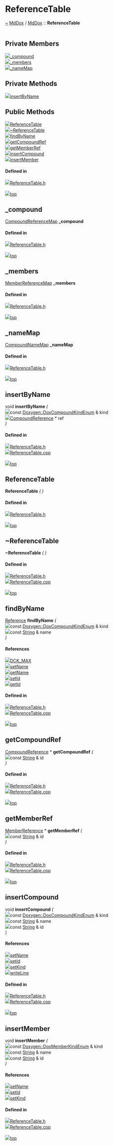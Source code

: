 <a id="referencetable"></a>
<h1>ReferenceTable</h1>
<a id="classmddox_1_1referencetable"></a>
<a href="https://github.com/CharlesCarley/MdDox#~">~</a>
<a href="index.md#index">MdDox</a>
<span class="inline-text">/</span>
<a href="namespaceMdDox.md#mddox">MdDox</a>
<span class="inline-text">::</span>
<span class="bold-text"><b>ReferenceTable</b></span>
<br/>
<br/>
<a id="private-members"></a>
<h2>Private Members</h2>
<span class="icon-list-item"><a href="#_compound" class="icon-list-item"><img src="../images/class.svg" class="icon-list-item"/><span class="icon-list-item">_compound</span>
</a>
</span>
<br/>
<span class="icon-list-item"><a href="#_members" class="icon-list-item"><img src="../images/class.svg" class="icon-list-item"/><span class="icon-list-item">_members</span>
</a>
</span>
<br/>
<span class="icon-list-item"><a href="#_namemap" class="icon-list-item"><img src="../images/class.svg" class="icon-list-item"/><span class="icon-list-item">_nameMap</span>
</a>
</span>
<br/>
<a id="private-methods"></a>
<h2>Private Methods</h2>
<span class="icon-list-item"><a href="#insertbyname" class="icon-list-item"><img src="../images/class.svg" class="icon-list-item"/><span class="icon-list-item">insertByName</span>
</a>
</span>
<br/>
<a id="public-methods"></a>
<h2>Public Methods</h2>
<span class="icon-list-item"><a href="#referencetable" class="icon-list-item"><img src="../images/class.svg" class="icon-list-item"/><span class="icon-list-item">ReferenceTable</span>
</a>
</span>
<br/>
<span class="icon-list-item"><a href="#~referencetable" class="icon-list-item"><img src="../images/class.svg" class="icon-list-item"/><span class="icon-list-item">~ReferenceTable</span>
</a>
</span>
<br/>
<span class="icon-list-item"><a href="#findbyname" class="icon-list-item"><img src="../images/class.svg" class="icon-list-item"/><span class="icon-list-item">findByName</span>
</a>
</span>
<br/>
<span class="icon-list-item"><a href="#getcompoundref" class="icon-list-item"><img src="../images/class.svg" class="icon-list-item"/><span class="icon-list-item">getCompoundRef</span>
</a>
</span>
<br/>
<span class="icon-list-item"><a href="#getmemberref" class="icon-list-item"><img src="../images/class.svg" class="icon-list-item"/><span class="icon-list-item">getMemberRef</span>
</a>
</span>
<br/>
<span class="icon-list-item"><a href="#insertcompound" class="icon-list-item"><img src="../images/class.svg" class="icon-list-item"/><span class="icon-list-item">insertCompound</span>
</a>
</span>
<br/>
<span class="icon-list-item"><a href="#insertmember" class="icon-list-item"><img src="../images/class.svg" class="icon-list-item"/><span class="icon-list-item">insertMember</span>
</a>
</span>
<br/>
<a id="defined-in"></a>
<h4>Defined in</h4>
<span class="icon-list-item"><a href="https://github.com/CharlesCarley/MdDox/blob/master/Source/MdDoxTree/ReferenceTable.h#L37" class="icon-list-item"><img src="../images/file.svg" class="icon-list-item"/><span class="icon-list-item">ReferenceTable.h</span>
</a>
</span>
<br/>
<br/>
<span class="icon-list-item"><a href="#referencetable" class="icon-list-item"><img src="../images/jumpToTop.svg" class="icon-list-item"/><span class="icon-list-item">top</span>
</a>
</span>
<a id="_compound"></a>
<h2>_compound</h2>
<a href="namespaceMdDox.md#compoundreferencemap">CompoundReferenceMap</a>
<span class="bold-text"><b>_compound</b></span>
<br/>
<a id="defined-in"></a>
<h4>Defined in</h4>
<span class="icon-list-item"><a href="https://github.com/CharlesCarley/MdDox/blob/master/Source/MdDoxTree/ReferenceTable.h#L39" class="icon-list-item"><img src="../images/file.svg" class="icon-list-item"/><span class="icon-list-item">ReferenceTable.h</span>
</a>
</span>
<br/>
<br/>
<span class="icon-list-item"><a href="#referencetable" class="icon-list-item"><img src="../images/jumpToTop.svg" class="icon-list-item"/><span class="icon-list-item">top</span>
</a>
</span>
<br/>
<a id="_members"></a>
<h2>_members</h2>
<a href="namespaceMdDox.md#memberreferencemap">MemberReferenceMap</a>
<span class="bold-text"><b>_members</b></span>
<br/>
<a id="defined-in"></a>
<h4>Defined in</h4>
<span class="icon-list-item"><a href="https://github.com/CharlesCarley/MdDox/blob/master/Source/MdDoxTree/ReferenceTable.h#L40" class="icon-list-item"><img src="../images/file.svg" class="icon-list-item"/><span class="icon-list-item">ReferenceTable.h</span>
</a>
</span>
<br/>
<br/>
<span class="icon-list-item"><a href="#referencetable" class="icon-list-item"><img src="../images/jumpToTop.svg" class="icon-list-item"/><span class="icon-list-item">top</span>
</a>
</span>
<br/>
<a id="_namemap"></a>
<h2>_nameMap</h2>
<a href="namespaceMdDox.md#compoundnamemap">CompoundNameMap</a>
<span class="bold-text"><b>_nameMap</b></span>
<br/>
<a id="defined-in"></a>
<h4>Defined in</h4>
<span class="icon-list-item"><a href="https://github.com/CharlesCarley/MdDox/blob/master/Source/MdDoxTree/ReferenceTable.h#L41" class="icon-list-item"><img src="../images/file.svg" class="icon-list-item"/><span class="icon-list-item">ReferenceTable.h</span>
</a>
</span>
<br/>
<br/>
<span class="icon-list-item"><a href="#referencetable" class="icon-list-item"><img src="../images/jumpToTop.svg" class="icon-list-item"/><span class="icon-list-item">top</span>
</a>
</span>
<br/>
<a id="insertbyname"></a>
<h2>insertByName</h2>
<span class="inline-text">void</span>
<span class="bold-text"><b>insertByName</b></span>
<span class="italic-text"><i>(</i></span>
<div class="paragraph">
<span class="paragraph"><img src="../images/horSpace24px.svg"/><span class="inline-text">const </span>
<a href="namespaceMdDox_1_1Doxygen.md#doxcompoundkindenum">Doxygen::DoxCompoundKindEnum</a>
<span class="inline-text"> &amp;</span>
<span class="inline-text">kind</span>
</span>
</div>
<div class="paragraph">
<span class="paragraph"><img src="../images/horSpace24px.svg"/><a href="classMdDox_1_1CompoundReference.md#compoundreference">CompoundReference</a>
<span class="inline-text"> *</span>
<span class="inline-text">ref</span>
</span>
</div>
<span class="italic-text"><i>)</i></span>
<a id="defined-in"></a>
<h4>Defined in</h4>
<span class="icon-list-item"><a href="https://github.com/CharlesCarley/MdDox/blob/master/Source/MdDoxTree/ReferenceTable.h#L43" class="icon-list-item"><img src="../images/file.svg" class="icon-list-item"/><span class="icon-list-item">ReferenceTable.h</span>
</a>
</span>
<br/>
<span class="icon-list-item"><a href="https://github.com/CharlesCarley/MdDox/blob/master/Source/MdDoxTree/ReferenceTable.cpp#L35" class="icon-list-item"><img src="../images/file.svg" class="icon-list-item"/><span class="icon-list-item">ReferenceTable.cpp</span>
</a>
</span>
<br/>
<br/>
<span class="icon-list-item"><a href="#referencetable" class="icon-list-item"><img src="../images/jumpToTop.svg" class="icon-list-item"/><span class="icon-list-item">top</span>
</a>
</span>
<br/>
<a id="referencetable"></a>
<h2>ReferenceTable</h2>
<span class="bold-text"><b>ReferenceTable</b></span>
<span class="italic-text"><i>(</i></span>
<span class="italic-text"><i>)</i></span>
<a id="defined-in"></a>
<h4>Defined in</h4>
<span class="icon-list-item"><a href="https://github.com/CharlesCarley/MdDox/blob/master/Source/MdDoxTree/ReferenceTable.h#L46" class="icon-list-item"><img src="../images/file.svg" class="icon-list-item"/><span class="icon-list-item">ReferenceTable.h</span>
</a>
</span>
<br/>
<br/>
<span class="icon-list-item"><a href="#referencetable" class="icon-list-item"><img src="../images/jumpToTop.svg" class="icon-list-item"/><span class="icon-list-item">top</span>
</a>
</span>
<br/>
<a id="~referencetable"></a>
<h2>~ReferenceTable</h2>
<span class="bold-text"><b>~ReferenceTable</b></span>
<span class="italic-text"><i>(</i></span>
<span class="italic-text"><i>)</i></span>
<a id="defined-in"></a>
<h4>Defined in</h4>
<span class="icon-list-item"><a href="https://github.com/CharlesCarley/MdDox/blob/master/Source/MdDoxTree/ReferenceTable.h#L47" class="icon-list-item"><img src="../images/file.svg" class="icon-list-item"/><span class="icon-list-item">ReferenceTable.h</span>
</a>
</span>
<br/>
<span class="icon-list-item"><a href="https://github.com/CharlesCarley/MdDox/blob/master/Source/MdDoxTree/ReferenceTable.cpp#L27" class="icon-list-item"><img src="../images/file.svg" class="icon-list-item"/><span class="icon-list-item">ReferenceTable.cpp</span>
</a>
</span>
<br/>
<br/>
<span class="icon-list-item"><a href="#referencetable" class="icon-list-item"><img src="../images/jumpToTop.svg" class="icon-list-item"/><span class="icon-list-item">top</span>
</a>
</span>
<br/>
<a id="findbyname"></a>
<h2>findByName</h2>
<a href="classMdDox_1_1Reference.md#reference">Reference</a>
<span class="bold-text"><b>findByName</b></span>
<span class="italic-text"><i>(</i></span>
<div class="paragraph">
<span class="paragraph"><img src="../images/horSpace24px.svg"/><span class="inline-text">const </span>
<a href="namespaceMdDox_1_1Doxygen.md#doxcompoundkindenum">Doxygen::DoxCompoundKindEnum</a>
<span class="inline-text"> &amp;</span>
<span class="inline-text">kind</span>
</span>
</div>
<div class="paragraph">
<span class="paragraph"><img src="../images/horSpace24px.svg"/><span class="inline-text">const </span>
<a href="namespaceMdDox.md#string">String</a>
<span class="inline-text"> &amp;</span>
<span class="inline-text">name</span>
</span>
</div>
<span class="italic-text"><i>)</i></span>
<a id="references"></a>
<h4>References</h4>
<div class="paragraph">
<span class="paragraph"><img src="../images/class.svg"/><a href="namespaceMdDox_1_1Doxygen.md#dck_max">DCK_MAX</a>
</span>
</div>
<div class="paragraph">
<span class="paragraph"><img src="../images/class.svg"/><a href="classMdDox_1_1Reference.md#setname">setName</a>
</span>
</div>
<div class="paragraph">
<span class="paragraph"><img src="../images/class.svg"/><a href="classMdDox_1_1Reference.md#getname">getName</a>
</span>
</div>
<div class="paragraph">
<span class="paragraph"><img src="../images/class.svg"/><a href="classMdDox_1_1Reference.md#setid">setId</a>
</span>
</div>
<div class="paragraph">
<span class="paragraph"><img src="../images/class.svg"/><a href="classMdDox_1_1Reference.md#getid">getId</a>
</span>
</div>
<a id="defined-in"></a>
<h4>Defined in</h4>
<span class="icon-list-item"><a href="https://github.com/CharlesCarley/MdDox/blob/master/Source/MdDoxTree/ReferenceTable.h#L53" class="icon-list-item"><img src="../images/file.svg" class="icon-list-item"/><span class="icon-list-item">ReferenceTable.h</span>
</a>
</span>
<br/>
<span class="icon-list-item"><a href="https://github.com/CharlesCarley/MdDox/blob/master/Source/MdDoxTree/ReferenceTable.cpp#L102" class="icon-list-item"><img src="../images/file.svg" class="icon-list-item"/><span class="icon-list-item">ReferenceTable.cpp</span>
</a>
</span>
<br/>
<br/>
<span class="icon-list-item"><a href="#referencetable" class="icon-list-item"><img src="../images/jumpToTop.svg" class="icon-list-item"/><span class="icon-list-item">top</span>
</a>
</span>
<br/>
<a id="getcompoundref"></a>
<h2>getCompoundRef</h2>
<a href="classMdDox_1_1CompoundReference.md#compoundreference">CompoundReference</a>
<span class="inline-text"> *</span>
<span class="bold-text"><b>getCompoundRef</b></span>
<span class="italic-text"><i>(</i></span>
<div class="paragraph">
<span class="paragraph"><img src="../images/horSpace24px.svg"/><span class="inline-text">const </span>
<a href="namespaceMdDox.md#string">String</a>
<span class="inline-text"> &amp;</span>
<span class="inline-text">id</span>
</span>
</div>
<span class="italic-text"><i>)</i></span>
<a id="defined-in"></a>
<h4>Defined in</h4>
<span class="icon-list-item"><a href="https://github.com/CharlesCarley/MdDox/blob/master/Source/MdDoxTree/ReferenceTable.h#L51" class="icon-list-item"><img src="../images/file.svg" class="icon-list-item"/><span class="icon-list-item">ReferenceTable.h</span>
</a>
</span>
<br/>
<span class="icon-list-item"><a href="https://github.com/CharlesCarley/MdDox/blob/master/Source/MdDoxTree/ReferenceTable.cpp#L94" class="icon-list-item"><img src="../images/file.svg" class="icon-list-item"/><span class="icon-list-item">ReferenceTable.cpp</span>
</a>
</span>
<br/>
<br/>
<span class="icon-list-item"><a href="#referencetable" class="icon-list-item"><img src="../images/jumpToTop.svg" class="icon-list-item"/><span class="icon-list-item">top</span>
</a>
</span>
<br/>
<a id="getmemberref"></a>
<h2>getMemberRef</h2>
<a href="classMdDox_1_1MemberReference.md#memberreference">MemberReference</a>
<span class="inline-text"> *</span>
<span class="bold-text"><b>getMemberRef</b></span>
<span class="italic-text"><i>(</i></span>
<div class="paragraph">
<span class="paragraph"><img src="../images/horSpace24px.svg"/><span class="inline-text">const </span>
<a href="namespaceMdDox.md#string">String</a>
<span class="inline-text"> &amp;</span>
<span class="inline-text">id</span>
</span>
</div>
<span class="italic-text"><i>)</i></span>
<a id="defined-in"></a>
<h4>Defined in</h4>
<span class="icon-list-item"><a href="https://github.com/CharlesCarley/MdDox/blob/master/Source/MdDoxTree/ReferenceTable.h#L57" class="icon-list-item"><img src="../images/file.svg" class="icon-list-item"/><span class="icon-list-item">ReferenceTable.h</span>
</a>
</span>
<br/>
<span class="icon-list-item"><a href="https://github.com/CharlesCarley/MdDox/blob/master/Source/MdDoxTree/ReferenceTable.cpp#L139" class="icon-list-item"><img src="../images/file.svg" class="icon-list-item"/><span class="icon-list-item">ReferenceTable.cpp</span>
</a>
</span>
<br/>
<br/>
<span class="icon-list-item"><a href="#referencetable" class="icon-list-item"><img src="../images/jumpToTop.svg" class="icon-list-item"/><span class="icon-list-item">top</span>
</a>
</span>
<br/>
<a id="insertcompound"></a>
<h2>insertCompound</h2>
<span class="inline-text">void</span>
<span class="bold-text"><b>insertCompound</b></span>
<span class="italic-text"><i>(</i></span>
<div class="paragraph">
<span class="paragraph"><img src="../images/horSpace24px.svg"/><span class="inline-text">const </span>
<a href="namespaceMdDox_1_1Doxygen.md#doxcompoundkindenum">Doxygen::DoxCompoundKindEnum</a>
<span class="inline-text"> &amp;</span>
<span class="inline-text">kind</span>
</span>
</div>
<div class="paragraph">
<span class="paragraph"><img src="../images/horSpace24px.svg"/><span class="inline-text">const </span>
<a href="namespaceMdDox.md#string">String</a>
<span class="inline-text"> &amp;</span>
<span class="inline-text">name</span>
</span>
</div>
<div class="paragraph">
<span class="paragraph"><img src="../images/horSpace24px.svg"/><span class="inline-text">const </span>
<a href="namespaceMdDox.md#string">String</a>
<span class="inline-text"> &amp;</span>
<span class="inline-text">id</span>
</span>
</div>
<span class="italic-text"><i>)</i></span>
<a id="references"></a>
<h4>References</h4>
<div class="paragraph">
<span class="paragraph"><img src="../images/class.svg"/><a href="classMdDox_1_1Reference.md#setname">setName</a>
</span>
</div>
<div class="paragraph">
<span class="paragraph"><img src="../images/class.svg"/><a href="classMdDox_1_1Reference.md#setid">setId</a>
</span>
</div>
<div class="paragraph">
<span class="paragraph"><img src="../images/class.svg"/><a href="classMdDox_1_1CompoundReference.md#setkind">setKind</a>
</span>
</div>
<div class="paragraph">
<span class="paragraph"><img src="../images/class.svg"/><a href="classMdDox_1_1Console.md#writeline">writeLine</a>
</span>
</div>
<a id="defined-in"></a>
<h4>Defined in</h4>
<span class="icon-list-item"><a href="https://github.com/CharlesCarley/MdDox/blob/master/Source/MdDoxTree/ReferenceTable.h#L49" class="icon-list-item"><img src="../images/file.svg" class="icon-list-item"/><span class="icon-list-item">ReferenceTable.h</span>
</a>
</span>
<br/>
<span class="icon-list-item"><a href="https://github.com/CharlesCarley/MdDox/blob/master/Source/MdDoxTree/ReferenceTable.cpp#L73" class="icon-list-item"><img src="../images/file.svg" class="icon-list-item"/><span class="icon-list-item">ReferenceTable.cpp</span>
</a>
</span>
<br/>
<br/>
<span class="icon-list-item"><a href="#referencetable" class="icon-list-item"><img src="../images/jumpToTop.svg" class="icon-list-item"/><span class="icon-list-item">top</span>
</a>
</span>
<br/>
<a id="insertmember"></a>
<h2>insertMember</h2>
<span class="inline-text">void</span>
<span class="bold-text"><b>insertMember</b></span>
<span class="italic-text"><i>(</i></span>
<div class="paragraph">
<span class="paragraph"><img src="../images/horSpace24px.svg"/><span class="inline-text">const </span>
<a href="namespaceMdDox_1_1Doxygen.md#doxmemberkindenum">Doxygen::DoxMemberKindEnum</a>
<span class="inline-text"> &amp;</span>
<span class="inline-text">kind</span>
</span>
</div>
<div class="paragraph">
<span class="paragraph"><img src="../images/horSpace24px.svg"/><span class="inline-text">const </span>
<a href="namespaceMdDox.md#string">String</a>
<span class="inline-text"> &amp;</span>
<span class="inline-text">name</span>
</span>
</div>
<div class="paragraph">
<span class="paragraph"><img src="../images/horSpace24px.svg"/><span class="inline-text">const </span>
<a href="namespaceMdDox.md#string">String</a>
<span class="inline-text"> &amp;</span>
<span class="inline-text">id</span>
</span>
</div>
<span class="italic-text"><i>)</i></span>
<a id="references"></a>
<h4>References</h4>
<div class="paragraph">
<span class="paragraph"><img src="../images/class.svg"/><a href="classMdDox_1_1Reference.md#setname">setName</a>
</span>
</div>
<div class="paragraph">
<span class="paragraph"><img src="../images/class.svg"/><a href="classMdDox_1_1Reference.md#setid">setId</a>
</span>
</div>
<div class="paragraph">
<span class="paragraph"><img src="../images/class.svg"/><a href="classMdDox_1_1MemberReference.md#setkind">setKind</a>
</span>
</div>
<a id="defined-in"></a>
<h4>Defined in</h4>
<span class="icon-list-item"><a href="https://github.com/CharlesCarley/MdDox/blob/master/Source/MdDoxTree/ReferenceTable.h#L55" class="icon-list-item"><img src="../images/file.svg" class="icon-list-item"/><span class="icon-list-item">ReferenceTable.h</span>
</a>
</span>
<br/>
<span class="icon-list-item"><a href="https://github.com/CharlesCarley/MdDox/blob/master/Source/MdDoxTree/ReferenceTable.cpp#L123" class="icon-list-item"><img src="../images/file.svg" class="icon-list-item"/><span class="icon-list-item">ReferenceTable.cpp</span>
</a>
</span>
<br/>
<br/>
<span class="icon-list-item"><a href="#referencetable" class="icon-list-item"><img src="../images/jumpToTop.svg" class="icon-list-item"/><span class="icon-list-item">top</span>
</a>
</span>
<br/>
</div>
</div>
</body>
</html>
